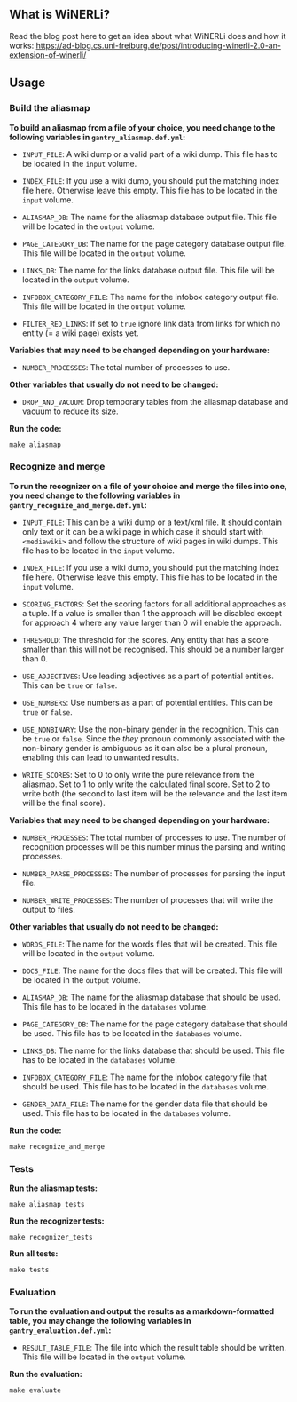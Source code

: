 ## What is WiNERLi?

Read the blog post here to get an idea about what WiNERLi does and how it works: https://ad-blog.cs.uni-freiburg.de/post/introducing-winerli-2.0-an-extension-of-winerli/

## Usage

### Build the aliasmap

**To build an aliasmap from a file of your choice, you need change to the following variables in `gantry_aliasmap.def.yml`:**

- `INPUT_FILE`: A wiki dump or a valid part of a wiki dump. This file has to be located in the `input` volume.

- `INDEX_FILE`: If you use a wiki dump, you should put the matching index file here. Otherwise leave this empty. This file has to be located in the `input` volume.

- `ALIASMAP_DB`: The name for the aliasmap database output file. This file will be located in the `output` volume.

- `PAGE_CATEGORY_DB`: The name for the page category database output file. This file will be located in the `output` volume.

- `LINKS_DB`: The name for the links database output file. This file will be located in the `output` volume.

- `INFOBOX_CATEGORY_FILE`: The name for the infobox category output file. This file will be located in the `output` volume.

- `FILTER_RED_LINKS`: If set to `true` ignore link data from links for which no entity (= a wiki page) exists yet.


**Variables that may need to be changed depending on your hardware:**

- `NUMBER_PROCESSES`: The total number of processes to use.


**Other variables that usually do not need to be changed:**

- `DROP_AND_VACUUM`: Drop temporary tables from the aliasmap database and vacuum to reduce its size.


**Run the code:**

```make aliasmap```


### Recognize and merge

**To run the recognizer on a file of your choice and merge the files into one, you need change to the following variables in `gantry_recognize_and_merge.def.yml`:**

- `INPUT_FILE`: This can be a wiki dump or a text/xml file. It should contain only text or it can be a wiki page in which case it should start with `<mediawiki>` and follow the structure of wiki pages in wiki dumps. This file has to be located in the `input` volume.

- `INDEX_FILE`: If you use a wiki dump, you should put the matching index file here. Otherwise leave this empty. This file has to be located in the `input` volume.

- `SCORING_FACTORS`: Set the scoring factors for all additional approaches as a tuple. If a value is smaller than 1 the approach will be disabled except for approach 4 where any value larger than 0 will enable the approach.

- `THRESHOLD`: The threshold for the scores. Any entity that has a score smaller than this will not be recognised. This should be a number larger than 0.

- `USE_ADJECTIVES`: Use leading adjectives as a part of potential entities. This can be `true` or `false`.

- `USE_NUMBERS`: Use numbers as a part of potential entities. This can be `true` or `false`.

- `USE_NONBINARY`: Use the non-binary gender in the recognition. This can be `true` or `false`. Since the *they* pronoun commonly associated with the non-binary gender is ambiguous as it can also be a plural pronoun, enabling this can lead to unwanted results.

- `WRITE_SCORES`: Set to 0 to only write the pure relevance from the aliasmap. Set to 1 to only write the calculated final score. Set to 2 to write both (the second to last item will be the relevance and the last item will be the final score).


**Variables that may need to be changed depending on your hardware:**

- `NUMBER_PROCESSES`: The total number of processes to use. The number of recognition processes will be this number minus the parsing and writing processes.

- `NUMBER_PARSE_PROCESSES`: The number of processes for parsing the input file.

- `NUMBER_WRITE_PROCESSES`: The number of processes that will write the output to files.


**Other variables that usually do not need to be changed:**

- `WORDS_FILE`: The name for the words files that will be created. This file will be located in the `output` volume.

- `DOCS_FILE`: The name for the docs files that will be created. This file will be located in the `output` volume.

- `ALIASMAP_DB`: The name for the aliasmap database that should be used. This file has to be located in the `databases` volume.

- `PAGE_CATEGORY_DB`: The name for the page category database that should be used. This file has to be located in the `databases` volume.

- `LINKS_DB`: The name for the links database that should be used. This file has to be located in the `databases` volume.

- `INFOBOX_CATEGORY_FILE`: The name for the infobox category file that should be used. This file has to be located in the `databases` volume.

- `GENDER_DATA_FILE`: The name for the gender data file that should be used. This file has to be located in the `databases` volume.


**Run the code:**

```make recognize_and_merge```


### Tests

**Run the aliasmap tests:**

```make aliasmap_tests```


**Run the recognizer tests:**

```make recognizer_tests```

**Run all tests:**

```make tests```


### Evaluation

**To run the evaluation and output the results as a markdown-formatted table, you may change the following variables in `gantry_evaluation.def.yml`:**

- `RESULT_TABLE_FILE`: The file into which the result table should be written. This file will be located in the `output` volume.


**Run the evaluation:**

```make evaluate```